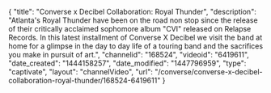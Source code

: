 {
    "title": "Converse x Decibel Collaboration: Royal Thunder",
    "description": "Atlanta's Royal Thunder have been on the road non stop since the release of their critically acclaimed sophomore album \"CVI\" released on Relapse Records. In this latest installment of Converse X Decibel we visit the band at home for a glimpse in the day to day life of a touring band and the sacrifices you make in pursuit of art.",
    "channelid": "168524",
    "videoid": "6419611",
    "date_created": "1444158257",
    "date_modified": "1447796959",
    "type": "captivate",
    "layout": "channelVideo",
    "url": "\/converse\/converse-x-decibel-collaboration-royal-thunder\/168524-6419611"
}